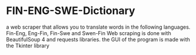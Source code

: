 # FIN-ENG-SWE-Dictionary

a web scraper that allows you to translate words in the following languages. Fin-Eng, Eng-Fin, Fin-Swe and Swen-Fin
Web scraping is done with BeautifulSoup 4 and requests libraries. the GUI of the program is made with the Tkinter library
